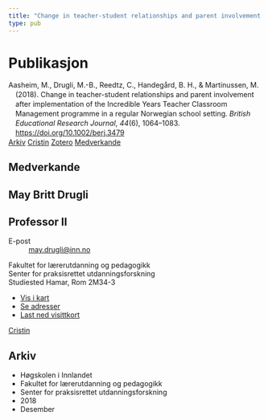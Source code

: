 ```yaml
---
title: "Change in teacher-student relationships and parent involvement after implementation of the Incredible Years Teacher Classroom Management programme in a regular Norwegian school setting"
type: pub
---
```

<h1>Publikasjon</h1>
<article id="csl-bib-container-Y7NXXY48" class="csl-bib-container">
  <div class="csl-bib-body" style="line-height: 1.35; padding-left: 1em; text-indent:-1em;">
  <div class="csl-entry">Aasheim, M., Drugli, M.-B., Reedtz, C., Handeg&#xE5;rd, B. H., &amp; Martinussen, M. (2018). Change in teacher-student relationships and parent involvement after implementation of the Incredible Years Teacher Classroom Management programme in a regular Norwegian school setting. <i>British Educational Research Journal</i>, <i>44</i>(6), 1064&#x2013;1083. <a href="https://doi.org/10.1002/berj.3479">https://doi.org/10.1002/berj.3479</a></div>
</div>
  <div class="csl-bib-buttons">
    <a href="#taxonomy-article-Y7NXXY48" class="csl-bib-button">Arkiv</a>
    <a href="https://app.cristin.no/results/show.jsf?id=1642995" alt="Cristin URL" class="csl-bib-button">Cristin</a>
    <a href="http://zotero.org/groups/5022929/items/Y7NXXY48" alt="Zotero URL" class="csl-bib-button">Zotero</a>
    <a href="#contributors-article-Y7NXXY48" class="csl-bib-button">Medverkande</a>
  </div>
  <div id="csl-bib-meta-container-Y7NXXY48"></div>
</article>
<div id="csl-bib-meta-Y7NXXY48" class="csl-bib-meta">
  <article id="contributors-article-Y7NXXY48" class="contributors-article">
    <h1>Medverkande</h1>
    <div class="personas">
<div class="vrtx-hinn-person-card">
<div class="photo">
<i class="lar la-user-circle missing-person"></i>
</div>
<div class="info">
<hgroup><h1>May Britt Drugli</h1>
<h2>Professor II</h2>
</hgroup><dl>
<dt>E-post</dt>
<dd>
<a href="mailto:may.drugli@inn.no">may.drugli@inn.no</a>
</dd>
</dl>
<p>
Fakultet for lærerutdanning og pedagogikk<br>
Senter for praksisrettet utdanningsforskning<br>
Studiested Hamar,
Rom 2M34-3
</p>
<ul class="vrtx-hinn-links">
<li><a href="https://www.google.com/maps?q=60.79582,11.07304">Vis i kart</a></li>
<li><a href="https://www.inn.no/finn-en-ansatt/may-drugli.html#vrtx-hinn-addresses">Se adresser</a></li>
<li><a href="https://www.inn.no/finn-en-ansatt/may-drugli.html?vrtx=vcf">Last ned visittkort</a></li>
</ul>
</div>
</div>
<a href="https://app.cristin.no/persons/show.jsf?id=29493" alt="Cristin URL" class="personas-cristin">Cristin</a>
</div>
  </article>
  <article id="taxonomy-article-Y7NXXY48" class="taxonomy-article">
    <h1>Arkiv</h1>
    <ul>
      <li>Høgskolen i Innlandet</li>
      <li>Fakultet for lærerutdanning og pedagogikk</li>
      <li>Senter for praksisrettet utdanningsforskning</li>
      <li>2018</li>
      <li>Desember</li>
    </ul>
  </article>
</div>
